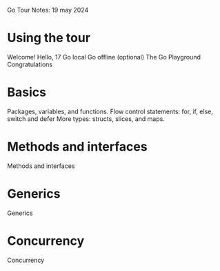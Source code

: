 Go Tour Notes: 19 may 2024
# Using the tour
Welcome!
Hello, 17
Go local
Go offline (optional)
The Go Playground
Congratulations
# Basics
Packages, variables, and functions.
Flow control statements: for, if, else, switch and defer More types: structs, slices, and maps.
# Methods and interfaces
Methods and interfaces
# Generics
Generics
# Concurrency
Concurrency